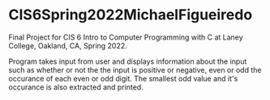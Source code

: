 # CIS6Spring2022MichaelFigueiredo

Final Project for CIS 6 Intro to Computer Programming with C at Laney College, Oakland, CA, Spring 2022.

Program takes input from user and displays information about the input such as whether or not 
the the input is positive or negative, even or odd the occurance of each even or odd digit.
The smallest odd value and it's occurance is also extracted and printed. 

